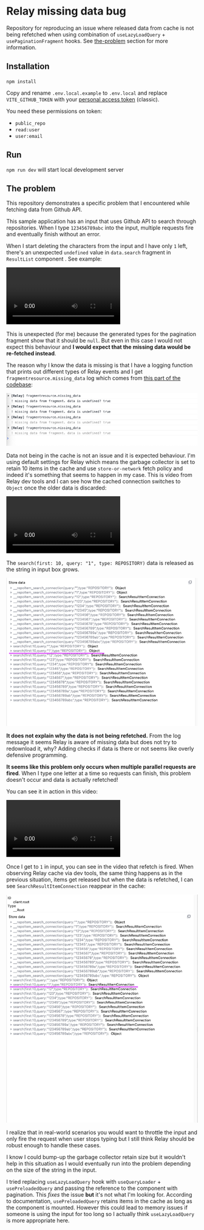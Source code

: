 # Relay missing data bug

Repository for reproducing an issue where released data from cache is not
being refetched when using combination of `useLazyLoadQuery` + `usePaginationFragment`
hooks. See [the-problem](/#the-problem) section for more information.

## Installation

`npm install`

Copy and rename `.env.local.example` to `.env.local` and replace
`VITE_GITHUB_TOKEN` with your [personal access token](https://github.com/settings/tokens/new) (classic).

You need these permissions on token:
- `public_repo`
- `read:user`
- `user:email`

## Run

`npm run dev` will start local development server

## The problem

This repository demonstrates a specific problem that I encountered while fetching
data from Github API.

This sample application has an input that uses Github API to search through repositories.
When I type `123456789abc` into the input, multiple requests fire and eventually
finish without an error.

When I start deleting the characters from the input and I have only `1` left, there's
an unexpected `undefined` value in `data.search` fragment in `ResultList` component  . See example:

![Video showing the missing data in the fragment](docs/video01.webm)

This is unexpected (for me) because the generated types for the pagination fragment
show that it should be `null`. But even in this case I would not expect this behaviour
and **I would expect that the missing data would be re-fetched instead**.

The reason why I know the data is missing is that I have a logging function that
prints out different types of Relay events and I get `fragmentresource.missing_data`
log which comes from [this part of the codebase](https://github.com/facebook/relay/blob/main/packages/react-relay/relay-hooks/FragmentResource.js#L492):

![Missing data in fragment](docs/img01.png)

Data not being in the cache is not an issue and it is expected behaviour. I'm using
default settings for Relay which means the garbage collector is set to retain 10
items in the cache and use `store-or-network` fetch policy and indeed it's something
that seems to happen in my case. This is video from Relay dev tools and I can see
how the cached connection switches to `Object` once the older data is discarded:

![Discarded data in Relay cache](docs/video02.webm)

The `search(first: 10, query: "1", type: REPOSITORY)` data is released as the string
in input box grows.

![Highlighted released data](docs/img02.png)

**It does not explain why the data is not being refetched.** From the log message
it seems Relay is aware of missing data but does not try to redownload it, why?
Adding checks if data is there or not seems like overly defensive programming.

**It seems like this problem only occurs when multiple parallel requests are
fired**. When I type one letter at a time so requests can finish, this problem
doesn't occur and data is actually refetched!

You can see it in action in this video:

![Data being refetched when no parallel requests are fired](docs/video03.webm)

Once I get to `1` in input, you can see in the video that refetch is fired. When
observing Relay cache via dev tools, the same thing happens as in the previous
situation, items get released but when the data is refetched, I can see
`SearchResultItemConnection` reappear in the cache:

![Refetched data in the cache](docs/img03.png)

I realize that in real-world scenarios you would want to throttle the input
and only fire the request when user stops typing but I still think Relay
should be robust enough to handle these cases.

I know I could bump-up the garbage collector retain size but it wouldn't help
in this situation as I would eventually run into the problem depending on the
size of the string in the input.

I tried replacing `useLazyLoadQuery` hook with `useQueryLoader` + `usePreloadedQuery`
and passing the reference to the component with pagination. This _fixes_ the issue
**but** it's not what I'm looking for. According to documentation, `usePreloadedQuery`
retains items in the cache as long as the component is mounted. However this could lead
to memory issues if someone is using the input for too long so I actually think
`useLazyLoadQuery` is more appropriate here.

